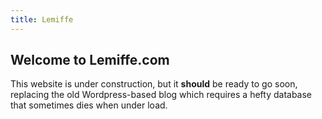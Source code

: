 ```yaml
---
title: Lemiffe
---
```


## Welcome to Lemiffe.com

This website is under construction, but it __should__ be ready to go soon, replacing the old Wordpress-based blog which requires a hefty database that sometimes dies when under load.

